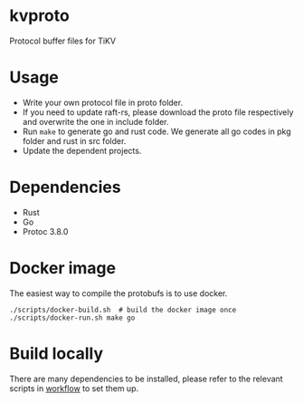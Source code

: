 # kvproto

Protocol buffer files for TiKV

# Usage 

+ Write your own protocol file in proto folder.
+ If you need to update raft-rs, please download the proto file
    respectively and overwrite the one in include folder.
+ Run `make` to generate go and rust code.
    We generate all go codes in pkg folder and rust in src folder.
+ Update the dependent projects.

# Dependencies

* Rust
* Go
* Protoc 3.8.0

# Docker image

The easiest way to compile the protobufs is to use docker.

```
./scripts/docker-build.sh  # build the docker image once
./scripts/docker-run.sh make go
```

# Build locally

There are many dependencies to be installed, please refer to the relevant scripts in [workflow](.github/workflows) to set them up.
